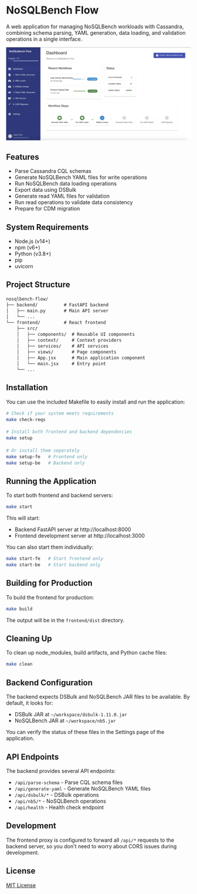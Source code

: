 # NoSQLBench Flow

A web application for managing NoSQLBench workloads with Cassandra, combining schema parsing, YAML generation, data loading, and validation operations in a single interface.

![Bench Flow](bench-flow.png)

## Features

- Parse Cassandra CQL schemas
- Generate NoSQLBench YAML files for write operations
- Run NoSQLBench data loading operations
- Export data using DSBulk
- Generate read YAML files for validation
- Run read operations to validate data consistency
- Prepare for CDM migration

## System Requirements

- Node.js (v14+)
- npm (v6+)
- Python (v3.8+)
- pip
- uvicorn

## Project Structure

```
nosqlbench-flow/
├── backend/          # FastAPI backend
│   ├── main.py       # Main API server
│   └── ...
└── frontend/         # React frontend
    ├── src/
    │   ├── components/  # Reusable UI components
    │   ├── context/     # Context providers
    │   ├── services/    # API services
    │   ├── views/       # Page components
    │   ├── App.jsx      # Main application component
    │   └── main.jsx     # Entry point
    └── ...
```

## Installation

You can use the included Makefile to easily install and run the application:

```bash
# Check if your system meets requirements
make check-reqs

# Install both frontend and backend dependencies
make setup

# Or install them separately
make setup-fe   # Frontend only
make setup-be   # Backend only
```

## Running the Application

To start both frontend and backend servers:

```bash
make start
```

This will start:
- Backend FastAPI server at http://localhost:8000
- Frontend development server at http://localhost:3000

You can also start them individually:

```bash
make start-fe   # Start frontend only
make start-be   # Start backend only
```

## Building for Production

To build the frontend for production:

```bash
make build
```

The output will be in the `frontend/dist` directory.

## Cleaning Up

To clean up node_modules, build artifacts, and Python cache files:

```bash
make clean
```

## Backend Configuration

The backend expects DSBulk and NoSQLBench JAR files to be available. By default, it looks for:

- DSBulk JAR at `~/workspace/dsbulk-1.11.0.jar`
- NoSQLBench JAR at `~/workspace/nb5.jar`

You can verify the status of these files in the Settings page of the application.

## API Endpoints

The backend provides several API endpoints:

- `/api/parse-schema` - Parse CQL schema files
- `/api/generate-yaml` - Generate NoSQLBench YAML files
- `/api/dsbulk/*` - DSBulk operations
- `/api/nb5/*` - NoSQLBench operations
- `/api/health` - Health check endpoint

## Development

The frontend proxy is configured to forward all `/api/*` requests to the backend server, so you don't need to worry about CORS issues during development.

## License

[MIT License](LICENSE)
